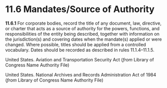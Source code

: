 # 11.6 Mandates/Source of Authority

**11.6.1** For corporate bodies, record the title of any document, law, directive, or charter that acts as a source of authority for the powers, functions, and responsibilities of the entity being described, together with information on the jurisdiction(s) and covering dates when the mandate(s) applied or were changed. Where possible, titles should be applied from a controlled vocabulary. Dates should be recorded as described in rules 11.1.4–11.1.5.

<p class="dacs-example">United States. Aviation and Transportation Security Act (<em>from</em> Library of Congress Name Authority File)</p>

<p class="dacs-example">United States. National Archives and Records Administration Act of 1984 (<em>from</em> Library of Congress Name Authority File)</p>
